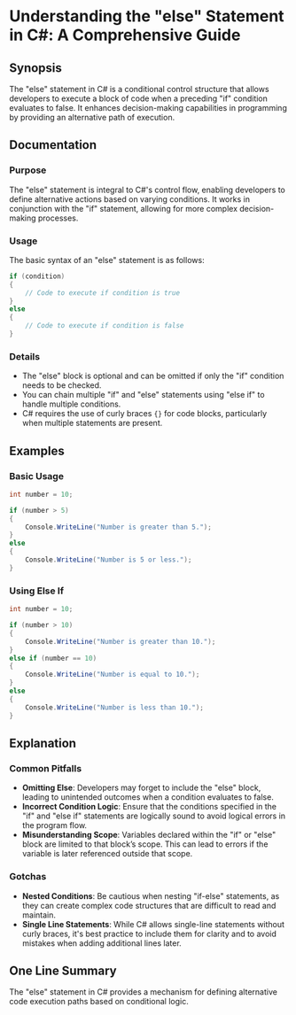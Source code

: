 <!--
Meta Description: # Understanding the "else" Statement in C#: A Comprehensive Guide ## Synopsis The "else" statement in C# is a conditional control structure that allow...
Meta Keywords: else, number, condition, statement, code
-->

# Understanding the "else" Statement in C#: A Comprehensive Guide

## Synopsis
The "else" statement in C# is a conditional control structure that allows developers to execute a block of code when a preceding "if" condition evaluates to false. It enhances decision-making capabilities in programming by providing an alternative path of execution.

## Documentation
### Purpose
The "else" statement is integral to C#'s control flow, enabling developers to define alternative actions based on varying conditions. It works in conjunction with the "if" statement, allowing for more complex decision-making processes.

### Usage
The basic syntax of an "else" statement is as follows:

```csharp
if (condition)
{
    // Code to execute if condition is true
}
else
{
    // Code to execute if condition is false
}
```

### Details
- The "else" block is optional and can be omitted if only the "if" condition needs to be checked.
- You can chain multiple "if" and "else" statements using "else if" to handle multiple conditions.
- C# requires the use of curly braces `{}` for code blocks, particularly when multiple statements are present.

## Examples
### Basic Usage
```csharp
int number = 10;

if (number > 5)
{
    Console.WriteLine("Number is greater than 5.");
}
else
{
    Console.WriteLine("Number is 5 or less.");
}
```

### Using Else If
```csharp
int number = 10;

if (number > 10)
{
    Console.WriteLine("Number is greater than 10.");
}
else if (number == 10)
{
    Console.WriteLine("Number is equal to 10.");
}
else
{
    Console.WriteLine("Number is less than 10.");
}
```

## Explanation
### Common Pitfalls
- **Omitting Else**: Developers may forget to include the "else" block, leading to unintended outcomes when a condition evaluates to false.
- **Incorrect Condition Logic**: Ensure that the conditions specified in the "if" and "else if" statements are logically sound to avoid logical errors in the program flow.
- **Misunderstanding Scope**: Variables declared within the "if" or "else" block are limited to that block’s scope. This can lead to errors if the variable is later referenced outside that scope.

### Gotchas
- **Nested Conditions**: Be cautious when nesting "if-else" statements, as they can create complex code structures that are difficult to read and maintain.
- **Single Line Statements**: While C# allows single-line statements without curly braces, it's best practice to include them for clarity and to avoid mistakes when adding additional lines later.

## One Line Summary
The "else" statement in C# provides a mechanism for defining alternative code execution paths based on conditional logic.